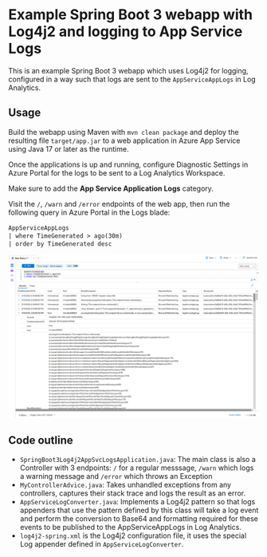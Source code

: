 # Example Spring Boot 3 webapp with Log4j2 and logging to App Service Logs

This is an example Spring Boot 3 webapp which uses Log4j2 for logging, configured in a way such that logs are sent to the `AppServiceAppLogs` in Log Analytics.

## Usage

Build the webapp using Maven with `mvn clean package` and deploy the resulting file `target/app.jar` to a web application in Azure App Service using Java 17 or later as the runtime.

Once the applications is up and running, configure Diagnostic Settings in Azure Portal for the logs to be sent to a Log Analytics Workspace.

Make sure to add the **App Service Application Logs** category.

Visit the `/`, `/warn` and `/error` endpoints of the web app, then run the following query in Azure Portal in the Logs blade:

```kql
AppServiceAppLogs
| where TimeGenerated > ago(30m)
| order by TimeGenerated desc
```

![AppServiceAppLogs screenshot](https://raw.githubusercontent.com/dfuenzalida/SpringBoot3Log4j2AppSvcLogs/main/DiagnosticLogs.png "AppServiceAppLogs screenshot")


## Code outline

* `SpringBoot3Log4j2AppSvcLogsApplication.java`: The main class is also a Controller with 3 endpoints: `/` for a regular messsage, `/warn` which logs a warning message and `/error` which throws an Exception
* `MyControllerAdvice.java`: Takes unhandled exceptions from any controllers, captures their stack trace and logs the result as an error.
* `AppServiceLogConverter.java`: Implements a Log4j2 pattern so that logs appenders that use the pattern defined by this class will take a log event and perform the conversion to Base64 and formatting required for these events to be published to the AppServiceAppLogs in Log Analytics.
* `log4j2-spring.xml` is the Log4j2 configuration file, it uses the special Log appender defined in `AppServiceLogConverter`.